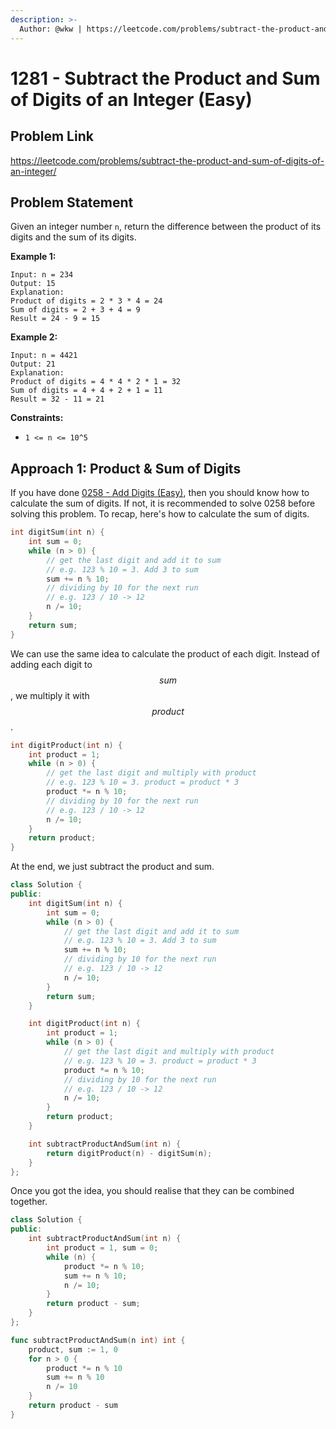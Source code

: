 ```yaml
---
description: >-
  Author: @wkw | https://leetcode.com/problems/subtract-the-product-and-sum-of-digits-of-an-integer/
---
```


# 1281 - Subtract the Product and Sum of Digits of an Integer (Easy)

## Problem Link

https://leetcode.com/problems/subtract-the-product-and-sum-of-digits-of-an-integer/

## Problem Statement

Given an integer number `n`, return the difference between the product of its digits and the sum of its digits.

**Example 1:**

```
Input: n = 234
Output: 15
Explanation:
Product of digits = 2 * 3 * 4 = 24
Sum of digits = 2 + 3 + 4 = 9
Result = 24 - 9 = 15
```

**Example 2:**

```
Input: n = 4421
Output: 21
Explanation:
Product of digits = 4 * 4 * 2 * 1 = 32
Sum of digits = 4 + 4 + 2 + 1 = 11
Result = 32 - 11 = 21
```

**Constraints:**

- `1 <= n <= 10^5`

## Approach 1: **Product & Sum of Digits**

If you have done [0258 - Add Digits (Easy)](../0200-0299/add-digits-easy), then you should know how to calculate the sum of digits. If not, it is recommended to solve 0258 before solving this problem. To recap, here's how to calculate the sum of digits.

```cpp
int digitSum(int n) {
    int sum = 0;
    while (n > 0) {
        // get the last digit and add it to sum
        // e.g. 123 % 10 = 3. Add 3 to sum
        sum += n % 10;
        // dividing by 10 for the next run
        // e.g. 123 / 10 -> 12
        n /= 10;
    }
    return sum;
}
```

We can use the same idea to calculate the product of each digit. Instead of adding each digit to $$sum$$, we multiply it with $$product$$.

```cpp
int digitProduct(int n) {
    int product = 1;
    while (n > 0) {
        // get the last digit and multiply with product
        // e.g. 123 % 10 = 3. product = product * 3
        product *= n % 10;
        // dividing by 10 for the next run
        // e.g. 123 / 10 -> 12
        n /= 10;
    }
    return product;
}
```

At the end, we just subtract the product and sum.

<SolutionAuthor name="@wkw"/>

```cpp
class Solution {
public:
    int digitSum(int n) {
        int sum = 0;
        while (n > 0) {
            // get the last digit and add it to sum
            // e.g. 123 % 10 = 3. Add 3 to sum
            sum += n % 10;
            // dividing by 10 for the next run
            // e.g. 123 / 10 -> 12
            n /= 10;
        }
        return sum;
    }

    int digitProduct(int n) {
        int product = 1;
        while (n > 0) {
            // get the last digit and multiply with product
            // e.g. 123 % 10 = 3. product = product * 3
            product *= n % 10;
            // dividing by 10 for the next run
            // e.g. 123 / 10 -> 12
            n /= 10;
        }
        return product;
    }

    int subtractProductAndSum(int n) {
        return digitProduct(n) - digitSum(n);
    }
};
```

Once you got the idea, you should realise that they can be combined together.

<SolutionAuthor name="@wkw"/>

```cpp
class Solution {
public:
    int subtractProductAndSum(int n) {
        int product = 1, sum = 0;
        while (n) {
            product *= n % 10;
            sum += n % 10;
            n /= 10;
        }
        return product - sum;
    }
};
```

<SolutionAuthor name="@wkw"/>

```go
func subtractProductAndSum(n int) int {
    product, sum := 1, 0
    for n > 0 {
        product *= n % 10
        sum += n % 10
        n /= 10
    }
    return product - sum
}
```

